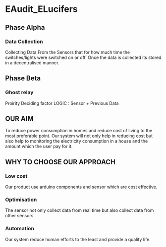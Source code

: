 # EAudit_ELucifers

## Phase Alpha

### Data Collection
Collecting Data From the Sensors that for how much time the switches/lights were switched on or off.
Once the data is collected its stored in a decentralised manner.


## Phase Beta

### Ghost relay
Proirity Deciding factor
LOGIC : Sensor + Previous Data

## OUR AIM
To reduce power consumption in homes and reduce cost of living to the most preferable point.
Our system will not only help in reducing cost but also help to monitoring the electricity consumption in a house and the amount which the user pay for it.



## WHY TO CHOOSE OUR APPROACH
### Low cost
Our product use arduino components and sensor which are cost effective.
### Optimisation
The sensor not only collect data from real time but also collect data from other sensors
### Automation
Our system reduce human efforts to the least and provide a quality life.
